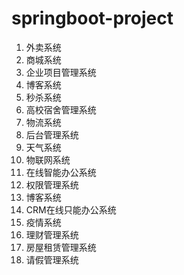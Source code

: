 # springboot-project
1. 外卖系统
2. 商城系统
3. 企业项目管理系统
4. 博客系统
5. 秒杀系统
6. 高校宿舍管理系统
7. 物流系统
8. 后台管理系统
9. 天气系统
10. 物联网系统
11. 在线智能办公系统
12. 权限管理系统
13. 博客系统
14. CRM在线只能办公系统
15. 疫情系统
16. 理财管理系统
17. 房屋租赁管理系统
18. 请假管理系统

